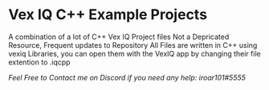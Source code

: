 # Vex IQ C++ Example Projects

A combination of a lot of C++ Vex IQ Project files
Not a Depricated Resource, Frequent updates to Repository
All Files are written in C++ using vexiq Libraries, you can open them with the VexIQ app by changing their file extention to .iqcpp

_Feel Free to Contact me on Discord if you need any help: iroar101#5555_
